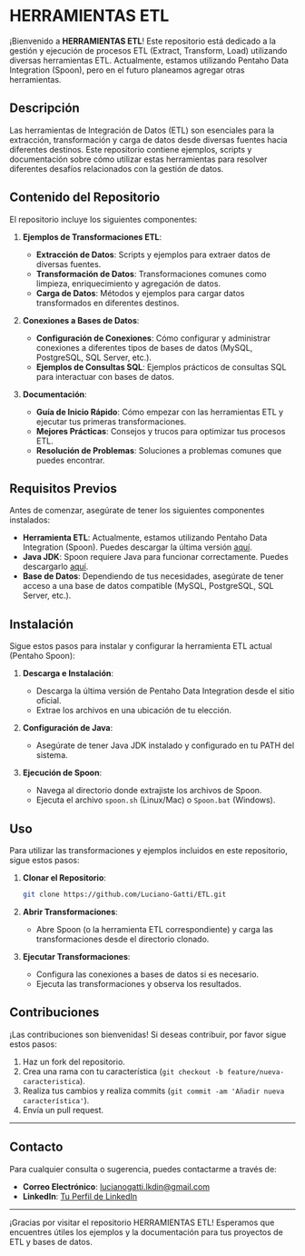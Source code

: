 # HERRAMIENTAS ETL

¡Bienvenido a **HERRAMIENTAS ETL**! Este repositorio está dedicado a la gestión y ejecución de procesos ETL (Extract, Transform, Load) utilizando diversas herramientas ETL. Actualmente, estamos utilizando Pentaho Data Integration (Spoon), pero en el futuro planeamos agregar otras herramientas.

## Descripción

Las herramientas de Integración de Datos (ETL) son esenciales para la extracción, transformación y carga de datos desde diversas fuentes hacia diferentes destinos. Este repositorio contiene ejemplos, scripts y documentación sobre cómo utilizar estas herramientas para resolver diferentes desafíos relacionados con la gestión de datos.

## Contenido del Repositorio

El repositorio incluye los siguientes componentes:

1. **Ejemplos de Transformaciones ETL**:
    - **Extracción de Datos**: Scripts y ejemplos para extraer datos de diversas fuentes.
    - **Transformación de Datos**: Transformaciones comunes como limpieza, enriquecimiento y agregación de datos.
    - **Carga de Datos**: Métodos y ejemplos para cargar datos transformados en diferentes destinos.

2. **Conexiones a Bases de Datos**:
    - **Configuración de Conexiones**: Cómo configurar y administrar conexiones a diferentes tipos de bases de datos (MySQL, PostgreSQL, SQL Server, etc.).
    - **Ejemplos de Consultas SQL**: Ejemplos prácticos de consultas SQL para interactuar con bases de datos.

3. **Documentación**:
    - **Guía de Inicio Rápido**: Cómo empezar con las herramientas ETL y ejecutar tus primeras transformaciones.
    - **Mejores Prácticas**: Consejos y trucos para optimizar tus procesos ETL.
    - **Resolución de Problemas**: Soluciones a problemas comunes que puedes encontrar.

## Requisitos Previos

Antes de comenzar, asegúrate de tener los siguientes componentes instalados:

- **Herramienta ETL**: Actualmente, estamos utilizando Pentaho Data Integration (Spoon). Puedes descargar la última versión [aquí](https://sourceforge.net/projects/pentaho/files/Data%20Integration/).
- **Java JDK**: Spoon requiere Java para funcionar correctamente. Puedes descargarlo [aquí](https://www.oracle.com/java/technologies/javase-downloads.html).
- **Base de Datos**: Dependiendo de tus necesidades, asegúrate de tener acceso a una base de datos compatible (MySQL, PostgreSQL, SQL Server, etc.).

## Instalación

Sigue estos pasos para instalar y configurar la herramienta ETL actual (Pentaho Spoon):

1. **Descarga e Instalación**:
    - Descarga la última versión de Pentaho Data Integration desde el sitio oficial.
    - Extrae los archivos en una ubicación de tu elección.

2. **Configuración de Java**:
    - Asegúrate de tener Java JDK instalado y configurado en tu PATH del sistema.

3. **Ejecución de Spoon**:
    - Navega al directorio donde extrajiste los archivos de Spoon.
    - Ejecuta el archivo `spoon.sh` (Linux/Mac) o `Spoon.bat` (Windows).

## Uso

Para utilizar las transformaciones y ejemplos incluidos en este repositorio, sigue estos pasos:

1. **Clonar el Repositorio**:
    ```bash
    git clone https://github.com/Luciano-Gatti/ETL.git
    ```

2. **Abrir Transformaciones**:
    - Abre Spoon (o la herramienta ETL correspondiente) y carga las transformaciones desde el directorio clonado.

3. **Ejecutar Transformaciones**:
    - Configura las conexiones a bases de datos si es necesario.
    - Ejecuta las transformaciones y observa los resultados.

## Contribuciones

¡Las contribuciones son bienvenidas! Si deseas contribuir, por favor sigue estos pasos:

1. Haz un fork del repositorio.
2. Crea una rama con tu característica (`git checkout -b feature/nueva-caracteristica`).
3. Realiza tus cambios y realiza commits (`git commit -am 'Añadir nueva característica'`).
4. Envía un pull request.

---

## Contacto

Para cualquier consulta o sugerencia, puedes contactarme a través de:

- **Correo Electrónico**: lucianogatti.lkdin@gmail.com
- **LinkedIn**: [Tu Perfil de LinkedIn](www.linkedin.com/in/luciano-gatti-software-developer)

---

¡Gracias por visitar el repositorio HERRAMIENTAS ETL! Esperamos que encuentres útiles los ejemplos y la documentación para tus proyectos de ETL y bases de datos.
